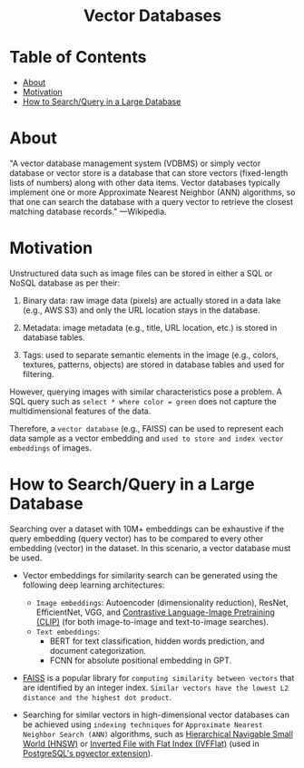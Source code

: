 <div align='center'>
  <h1>Vector Databases</h1>
</div>

# Table of Contents

- [About](#About)
- [Motivation](#motivation)
- [How to Search/Query in a Large Database](#how-to-searchquery-in-a-large-database)

# About

"A vector database management system (VDBMS) or simply vector database or vector store is a database that can store vectors (fixed-length lists of numbers) along with other data items. Vector databases typically implement one or more Approximate Nearest Neighbor (ANN) algorithms, so that one can search the database with a query vector to retrieve the closest matching database records." —Wikipedia.

# Motivation

Unstructured data such as image files can be stored in either a SQL or NoSQL database as per their:

1. Binary data: raw image data (pixels) are actually stored in a data lake (e.g., AWS S3) and only the URL location stays in the database.

2. Metadata: image metadata (e.g., title, URL location, etc.) is stored in database tables.

3. Tags: used to separate semantic elements in the image (e.g., colors, textures, patterns, objects) are stored in database tables and used for filtering.

However, querying images with similar characteristics pose a problem. A SQL query such as `select * where color = green` does not capture the multidimensional features of the data.

Therefore, a `vector database` (e.g., FAISS) can be used to represent each data sample as a vector embedding and `used to store and index vector embeddings` of images.

# How to Search/Query in a Large Database

Searching over a dataset with 10M+ embeddings can be exhaustive if the query embedding (query vector) has to be compared to every other embedding (vector) in the dataset. In this scenario, a vector database must be used.

- Vector embeddings for similarity search can be generated using the following deep learning architectures:
    - `Image embeddings`: Autoencoder (dimensionality reduction), ResNet, EfficientNet, VGG, and [Contrastive Language-Image Pretraining (CLIP)](https://openai.com/index/clip/) (for both image-to-image and text-to-image searches).
    - `Text embeddings`: 
        - BERT for text classification, hidden words prediction, and document categorization.
        - FCNN for absolute positional embedding in GPT.

- [FAISS](https://github.com/facebookresearch/faiss) is a popular library for `computing similarity between vectors` that are identified by an integer index. `Similar vectors have the lowest L2 distance and the highest dot product`. 

- Searching for similar vectors in high-dimensional vector databases can be achieved using `indexing techniques` for `Approximate Nearest Neighbor Search (ANN)` algorithms, such as [Hierarchical Navigable Small World (HNSW)](https://en.wikipedia.org/wiki/Hierarchical_navigable_small_world) or [Inverted File with Flat Index (IVFFlat)](https://github.com/pgvector/pgvector?tab=readme-ov-file#ivfflat) (used in [PostgreSQL's pgvector extension](https://github.com/pgvector/pgvector)).
